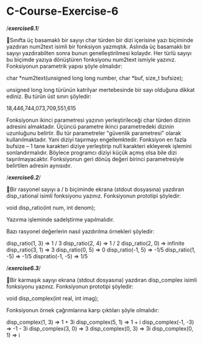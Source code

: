 # C-Course-Exercise-6


/*****exercise6.1*****/

:pushpin:Sınıfta üç basamaklı bir sayıyı char türden bir dizi içerisine yazı biçiminde yazdıran num2text isimli bir fonksiyon yazmıştık. Aslında üç basamaklı bir sayıyı yazdırabilten sonra bunun genelleştirilmesi kolaydır. Her türlü sayıyı bu biçimde yazıya dönüştüren fonksiyonu num2text ismiyle yazınız. Fonksiyonun parametrik yapısı şöyle olmalıdır:

char *num2text(unsigned long long number, char *buf, size_t bufsize);

unsigned long long türünün katrilyar mertebesinde bir sayı olduğuna dikkat ediniz. Bu türün üst sınırı şöyledir:

18,446,744,073,709,551,615

Fonksiyonun ikinci parametresi yazının yerleştirileceği char türden dizinin adresini almaktadır. Üçüncü parametre ikinci parametredeki dizinin uzunluğunu belirtir. Bu tür parametreler "güvenlik parametresi" olarak kullanılmaktadır. Yani diziyi taşırmayı engellemktedir. Fonksiyon en fazla bufsize – 1 tane karakteri diziye yerleştirip null karakteri ekleyerek işlemini sonlandırmalıdır. Böylece programcı diziyi küçük açmış olsa bile dizi taşırılmayacaktır. Fonksiyonun geri dönüş değeri birinci parametresiyle belirtilen adresin aynısıdır. 

/*****exercise6.2*****/

:pushpin:Bir rasyonel sayıyı a / b biçiminde ekrana (stdout dosyasına) yazdıran disp_rational isimli fonksiyonu yazınız. Fonksiyonun prototipi şöyledir:

void disp_ratio(int num, int denom);

Yazırma işleminde sadelştirme yapılmalıdır. 

Bazı rasyonel değerlerin nasıl yazdırılma örnekleri şöyledir:

disp_ratio(1, 3) 	=> 1 / 3
disp_ratio(2, 4) 	=> 1 / 2
disp_ratio(2, 0) 	=> infinite
disp_ratio(3, 1)	=> 3
disp_ratio(0, 5)	=> 0
disp_ratio(-1, 5)	=> -1/5
disp_ratio(1, -5)	=> -1/5
dispratio(-1, -5)	=> 1/5

/*****exercise6.3*****/

:pushpin:Bir karmaşık sayıyı ekrana (stdout dosyasına) yazdıran disp_complex isimli fonksiyonu yazınız. Fonksiyonun prototipi şöyledir:

void disp_complex(int real, int imag);

Fonksiyonun örnek çağrımlarına karşı çıktıları şöyle olmalıdır:

disp_complex(1, 3)		=> 1 + 3i
disp_complex(5, 1)		=> 1 + i
disp_complex(-1, -3)	=> -1 - 3i
disp_complex(3, 0)		=> 3
disp_complex(0, 3)	=> 3i
disp_complex(0, 1)	=> i




